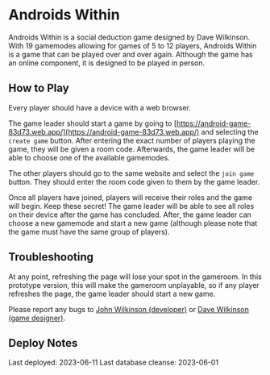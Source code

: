 # Androids Within
Androids Within is a social deduction game designed by Dave Wilkinson. With 19 gamemodes allowing for games of 5 to 12 players, Androids Within is a game that can be played over and over again. Although the game has an online component, it is designed to be played in person.

## How to Play
Every player should have a device with a web browser. 

The game leader should start a game by going to [https://android-game-83d73.web.app/](https://android-game-83d73.web.app/) and selecting the `create game` button. After entering the exact number of players playing the game, they will be given a room code. Afterwards, the game leader will be able to choose one of the available gamemodes.

The other players should go to the same website and select the `join game` button. They should enter the room code given to them by the game leader.

Once all players have joined, players will receive their roles and the game will begin. Keep these secret! The game leader will be able to see all roles on their device after the game has concluded. After, the game leader can choose a new gamemode and start a new game (although please note that the game must have the same group of players).

## Troubleshooting
At any point, refreshing the page will lose your spot in the gameroom. In this prototype version, this will make the gameroom unplayable, so if any player refreshes the page, the game leader should start a new game.

Please report any bugs to [John Wilkinson (developer)](mailto:john_wilkinson@brown.edu) or [Dave Wilkinson (game designer)](mailto:wilkdave@gmail.com).

## Deploy Notes
Last deployed: 2023-06-11
Last database cleanse: 2023-06-01